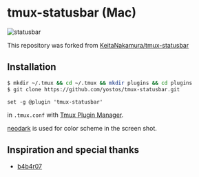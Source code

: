 # tmux-statusbar (Mac)

![statusbar](https://github.com/yostos/tmux-statusbar/blob/master/statusbar.png)

This repository was forked from [KeitaNakamura/tmux-statusbar](https://github.com/KeitaNakamura/tmux-statusbar/blob/master/statusbar.png)

## Installation

```sh
$ mkdir ~/.tmux && cd ~/.tmux && mkdir plugins && cd plugins
$ git clone https://github.com/yostos/tmux-statusbar.git
```

```tmux
set -g @plugin 'tmux-statusbar'
```

in `.tmux.conf` with [Tmux Plugin Manager](https://github.com/tmux-plugins/tpm).

[neodark](https://github.com/KeitaNakamura/neodark.vim) is used for color scheme in the screen shot.

## Inspiration and special thanks

* [b4b4r07](https://github.com/b4b4r07)
